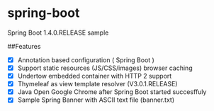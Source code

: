 # spring-boot
Spring Boot 1.4.0.RELEASE sample

##Features
- [x] Annotation based configuration ( Spring Boot )
- [x] Support static resources (JS/CSS/images) browser caching
- [x] Undertow embedded container with HTTP 2 support
- [x] Thymeleaf as view template resolver (V3.0.1.RELEASE)
- [x] Java Open Google Chrome after Spring Boot started succesffuly
- [x] Sample Spring Banner with ASCII text file (banner.txt)

